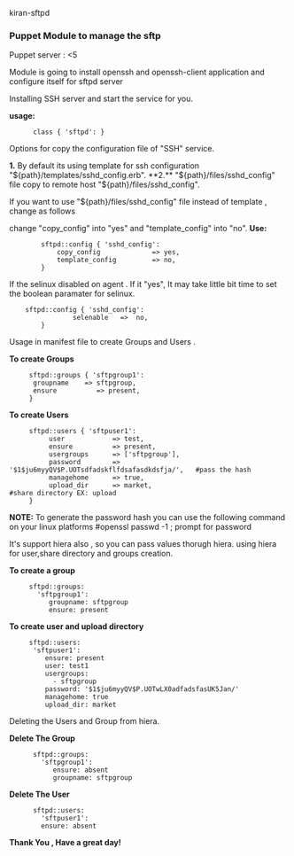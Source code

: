 kiran-sftpd

### Puppet Module to manage the sftp

Puppet server : <5

Module is going to install openssh and openssh-client application
and configure itself for sftpd server

Installing SSH server and start the service for you.

**usage:**
```
      class { 'sftpd': }
```

Options for copy the configuration file of "SSH" service. 

**1.** By default its using template for ssh configuration "${path}/templates/sshd_config.erb".
**2.** "${path}/files/sshd_config" file copy to remote host "${path}/files/sshd_config".

If you want to use "${path}/files/sshd_config" file instead of template , change as follows

change "copy_config" into "yes" and  "template_config" into "no".
**Use:**
```
        sftpd::config { 'sshd_config':
	       	copy_config             => yes,
	       	template_config         => no,
        }
```

If the selinux disabled on agent .
If it "yes", It may take little bit time to set the boolean paramater for selinux.
```
	sftpd::config { 'sshd_config':
                selenable	=>  no,
        }
```

Usage in manifest file to create Groups and Users .

**To create Groups**
```
     sftpd::groups { 'sftpgroup1':
      groupname	   => sftpgroup,
      ensure          => present,
     }
```

**To create Users**
```
     sftpd::users { 'sftpuser1':
          user            => test,
          ensure          => present,
          usergroups      => ['sftpgroup'],
          password        => '$1$ju6myyQV$P.UOTsdfadskflfdsafasdkdsfja/', 	#pass the hash
          managehome      => true,
          upload_dir      => market,				                #share directory EX: upload
     }
```

**NOTE:** To generate the password hash you can use the following command on your linux platforms
    #openssl passwd -1   ; prompt for password 

It's support hiera also , so you can pass values thorugh hiera.
using hiera for user,share directory and groups creation. 
  
**To create a group**
```
     sftpd::groups:
       'sftpgroup1':
          groupname: sftpgroup
          ensure: present
```

**To create user and upload directory**
```
     sftpd::users:
      'sftpuser1':
         ensure: present
         user: test1
         usergroups:
           - sftpgroup
         password: '$1$ju6myyQV$P.UOTwLX0adfadsfasUK5Jan/'
         managehome: true		
         upload_dir: market
```
Deleting the Users and Group from hiera.

**Delete The Group**
```
      sftpd::groups:
        'sftpgroup1':
           ensure: absent
           groupname: sftpgroup
```
**Delete The User**
```
      sftpd::users:
        'sftpuser1':
        ensure: absent
```
**Thank You , Have a great day!**
